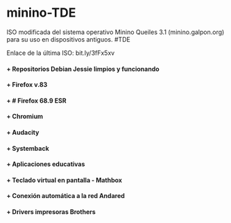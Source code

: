 # minino-TDE
ISO modificada del sistema operativo Minino Queiles 3.1 (minino.galpon.org) para su uso en dispositivos antiguos. #TDE

Enlace de la última ISO: bit.ly/3fFx5xv

#### + Repositorios Debian Jessie limpios y funcionando

#### +  Firefox v.83

#### + # Firefox 68.9 ESR

#### +  Chromium

#### +  Audacity

#### +  Systemback

#### +  Aplicaciones educativas

#### +  Teclado virtual en pantalla - Mathbox

#### +  Conexión automática a la red Andared

#### +  Drivers impresoras Brothers
